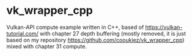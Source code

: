 # vk_wrapper_cpp
Vulkan-API compute example written in C++, based of https://vulkan-tutorial.com/ with chapter 27 depth buffering (mostly removed, it is just based on my repository https://github.com/cooukiez/vk_wrapper_cpp) mixed with chapter 31 compute.
